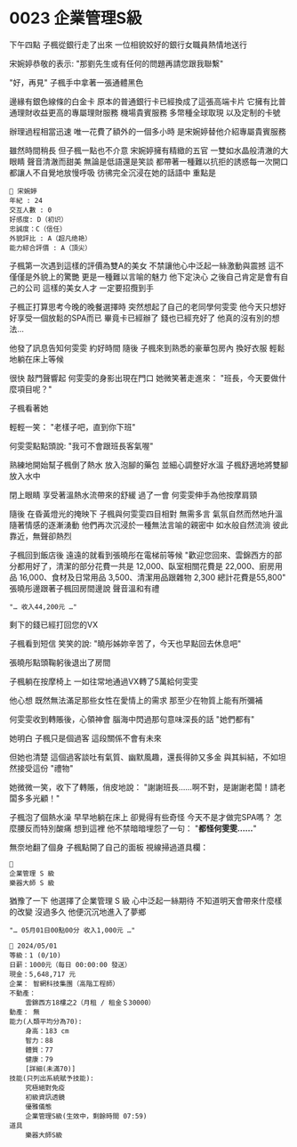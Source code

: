 # 0023 企業管理S級

下午四點
子楓從銀行走了出來
一位相貌姣好的銀行女職員熱情地送行

宋婉婷恭敬的表示:
"那劉先生或有任何的問題再請您跟我聯繫"

"好，再見"
子楓手中拿著一張通體黑色

邊緣有銀色線條的白金卡
原本的普通銀行卡已經換成了這張高端卡片
它擁有比普通理財收益更高的專屬理財服務
機場貴賓服務
多幣種全球取現
以及定制的卡號

辦理過程相當迅速
唯一花費了額外的一個多小時
是宋婉婷替他介紹專屬貴賓服務

雖然時間稍長
但子楓一點也不介意
宋婉婷擁有精緻的五官
一雙如水晶般清澈的大眼睛
聲音清澈而甜美
無論是低語還是笑談
都帶著一種難以抗拒的誘惑每一次開口
都讓人不自覺地放慢呼吸
彷彿完全沉浸在她的話語中
重點是

```
📰 宋婉婷
年紀 : 24
交互人數 : 0
好感度: D（初识）
忠誠度：C（信任）
外貌評比 : A（超凡绝艳）
能力綜合評價 : A（頂尖）
```

子楓第一次遇到這樣的評價為雙A的美女
不禁讓他心中泛起一絲激動與震撼
這不僅僅是外貌上的驚艷
更是一種難以言喻的魅力
他下定決心
之後自己肯定是會有自己的公司
這樣的美女人才
一定要招攬到手

子楓正打算思考今晚的晚餐選擇時
突然想起了自己的老同學何雯雯
他今天只想好好享受一個放鬆的SPA而已
畢竟卡已經辦了
錢也已經充好了
他真的沒有別的想法…

他發了訊息告知何雯雯
約好時間
隨後
子楓來到熟悉的豪華包房內
換好衣服
輕鬆地躺在床上等候

很快
敲門聲響起
何雯雯的身影出現在門口
她微笑著走進來：
"班長，今天要做什麼項目呢？"

子楓看著她

輕輕一笑：
"老樣子吧，直到你下班"

何雯雯點點頭說:
"我可不會跟班長客氣喔"

熟練地開始幫子楓倒了熱水
放入泡腳的藥包
並細心調整好水溫
子楓舒適地將雙腳放入水中

閉上眼睛
享受著溫熱水流帶來的舒緩
過了一會
何雯雯伸手為他按摩肩頸

隨後
在昏黃燈光的掩映下
子楓與何雯雯四目相對
無需多言
氣氛自然而然地升溫
隨著情感的逐漸湧動
他們再次沉浸於一種無法言喻的親密中
如水般自然流淌
彼此靠近，無聲卻熱烈

子楓回到飯店後
遠遠的就看到張曉彤在電梯前等候
"歡迎您回來、雲錦西方的部分都用好了，清潔的部分花費一共是 12,000、臥室相關花費是 22,000、廚房用品 16,000、食材及日常用品 3,500、清潔用品跟雜物 2,300 總計花費是55,800"
張曉彤邊跟著子楓回房間邊說
聲音溫和有禮

`"… 收入44,200元 …"`

剩下的錢已經打回您的VX

子楓看到短信
笑笑的說:
"曉彤姊妳辛苦了，今天也早點回去休息吧"

張曉彤點頭鞠躬後退出了房間

子楓躺在按摩椅上
一如往常地通過VX轉了5萬給何雯雯

他心想
既然無法滿足那些女性在愛情上的需求
那至少在物質上能有所彌補

何雯雯收到轉賬後，心領神會
腦海中閃過那句意味深長的話
"她們都有"

她明白
子楓只是個過客
這段關係不會有未來

但她也清楚
這個過客談吐有氣質、幽默風趣，還長得帥又多金
與其糾結，不如坦然接受這份 "禮物"

她微微一笑，收下了轉賬，俏皮地說：
"謝謝班長……啊不對，是謝謝老闆！請老闆多多光顧！"

子楓泡了個熱水澡
早早地躺在床上
卻覺得有些奇怪
今天不是才做完SPA嗎？
怎麼腰反而特別酸痛
想到這裡
他不禁暗暗埋怨了一句：
"**都怪何雯雯……**"

無奈地翻了個身
子楓點開了自己的面板
視線掃過道具欄：

```
🧰
企業管理 S 級
樂器大師 S 級
```

猶豫了一下
他選擇了企業管理 S 級
心中泛起一絲期待
不知道明天會帶來什麼樣的改變
沒過多久
他便沉沉地進入了夢鄉

`"… 05月01日00點00分 收入1,000元 …"`

```
📰 2024/05/01
等級：1 (0/10)
日薪：1000元（每日 00:00:00 發送）
現金：5,648,717 元
企業： 智網科技集團（高階工程師）
不動產：
    雲錦西方18樓之2（月租 / 租金＄30000）
動產： 無
能力(人類平均分為70):
    身高：183 cm
    智力：88
    體質：77
    健康：79
    [詳細(未滿70)]
技能(只列出系統賦予技能):
    究極絕對免疫
    初級資訊透鏡
    優雅儀態
    企業管理S級(生效中，剩餘時間 07:59)
道具
    樂器大師S級
```